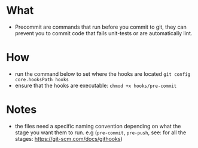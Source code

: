 # What
- Precommit are commands that run before you commit to git, they can prevent you to commit code that fails unit-tests or are automatically lint.


# How
- run the command below to set where the hooks are located
`git config core.hooksPath hooks`
- ensure that the hooks are executable:
`chmod +x hooks/pre-commit`


# Notes
- the files need a specific naming convention depending on what the stage you want them to run. e.g (`pre-commit`, `pre-push`, see: for all the stages: https://git-scm.com/docs/githooks)

